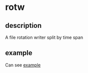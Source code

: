 # rotw  
## description  
A file rotation writer split by time span  

## example
Can see [example](https://github.com/SnowWarri0r/rotw/blob/master/main_test.go)
